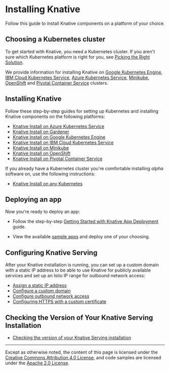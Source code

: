 # Installing Knative

Follow this guide to install Knative components on a platform of your choice. 

## Choosing a Kubernetes cluster

To get started with Knative, you need a Kubernetes cluster. If you aren't
sure which Kubernetes platform is right for you, see
[Picking the Right Solution](https://kubernetes.io/docs/setup/pick-right-solution/).

We provide information for installing Knative on
[Google Kubernetes Engine](https://cloud.google.com/kubernetes-engine/docs/), [IBM Cloud Kubernetes Service](https://www.ibm.com/cloud/container-service), [Azure Kubernetes Service](https://docs.microsoft.com/en-us/azure/aks/), [Minikube](https://kubernetes.io/docs/setup/minikube/), [OpenShift](https://github.com/openshift/origin) and [Pivotal Container Service](https://pivotal.io/platform/pivotal-container-service) clusters.

## Installing Knative

Follow these step-by-step guides for setting up Kubernetes and installing
Knative components on the following platforms:

* [Knative Install on Azure Kubernetes Service](Knative-with-AKS.md)
* [Knative Install on Gardener](Knative-with-Gardener.md)
* [Knative Install on Google Kubernetes Engine](Knative-with-GKE.md)
* [Knative Install on IBM Cloud Kubernetes Service](Knative-with-IKS.md)
* [Knative Install on Minikube](Knative-with-Minikube.md)
* [Knative Install on OpenShift](Knative-with-OpenShift.md)
* [Knative Install on Pivotal Container Service](Knative-with-PKS.md)

If you already have a Kubernetes cluster you're comfortable installing
*alpha* software on, use the following instructions:

* [Knative Install on any Kubernetes](Knative-with-any-k8s.md)

## Deploying an app

Now you're ready to deploy an app:

* Follow the step-by-step
  [Getting Started with Knative App Deployment](getting-started-knative-app.md)
  guide.

* View the available [sample apps](../serving/samples) and deploy one of your
  choosing.

## Configuring Knative Serving

After your Knative installation is running, you can set up a custom domain with
a static IP address to be able to use Knative for publicly available services
and set up an Istio IP range for outbound network access:

* [Assign a static IP address](../serving/gke-assigning-static-ip-address.md)
* [Configure a custom domain](../serving/using-a-custom-domain.md)
* [Configure outbound network access](../serving/outbound-network-access.md)
* [Configuring HTTPS with a custom certificate](../serving/using-an-ssl-cert.md)

## Checking the Version of Your Knative Serving Installation

* [Checking the version of your Knative Serving installation](check-install-version.md)

---

Except as otherwise noted, the content of this page is licensed under the
[Creative Commons Attribution 4.0 License](https://creativecommons.org/licenses/by/4.0/),
and code samples are licensed under the
[Apache 2.0 License](https://www.apache.org/licenses/LICENSE-2.0).
